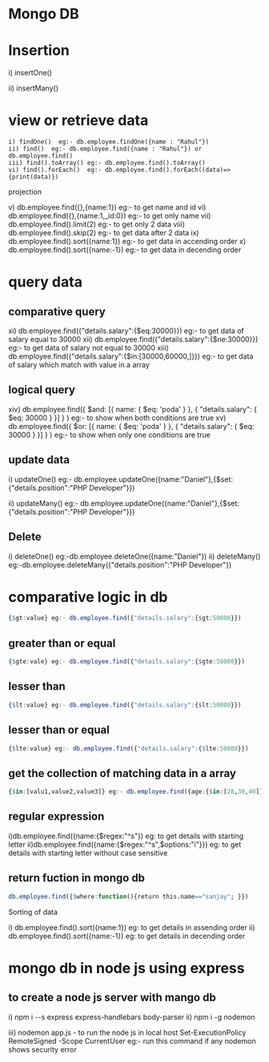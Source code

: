 # Mongo DB

# Insertion

i) insertOne()

ii) insertMany()

# view or retrieve data

```
i) findOne()  eg:- db.employee.findOne({name : "Rahul"})
ii) find()	eg:- db.employee.find({name : "Rahul"}) or db.employee.find()
iii) find().toArray() eg:- db.employee.find().toArray()
vi) find().forEach()  eg:- db.employee.find().forEach((data)=>{print(data)})
```


projection

v)  db.employee.find({},{name:1})	eg:- to get name and id
vi) db.employee.find({},{name:1,_id:0})	eg:- to get only name
vii) db.employee.find().limit(2)	eg:- to get only 2 data
viii)  db.employee.find().skip(2)	eg:- to get data after 2 data
ix) db.employee.find().sort({name:1})	eg:- to get data in accending order
x) db.employee.find().sort({name:-1})	eg:- to get data in decending order

# query data

## comparative query

xi) db.employee.find({"details.salary":{$eq:30000}}) eg:- to get data of salary equal to 30000
xii) db.employee.find({"details.salary":{$ne:30000}}) eg:- to get data of salary not equal to 30000
xiii) db.employee.find({"details.salary":{$in:[30000,60000,]}}) eg:- to get data of salary which match with value in a array

## logical query

xiv)  db.employee.find({ $and: [{ name: { $eq: 'poda' } }, { "details.salary": { $eq: 30000 } }] } ) eg:- to show when both conditions are true
xv) db.employee.find({ $or: [{ name: { $eq: 'poda' } }, { "details.salary": { $eq: 30000 } }] } ) eg:- to show when only one conditions are true

## update data

i) updateOne()  eg:- db.employee.updateOne({name:"Daniel"},{$set:{"details.position":"PHP Developer"}})

ii) updateMany() eg:- db.employee.updateOne({name:"Daniel"},{$set:{"details.position":"PHP Developer"}})

## Delete

i) deleteOne()  eg:-db.employee.deleteOne({name:"Daniel"})
ii) deleteMany()  eg:-db.employee.deleteMany({"details.position":"PHP Developer"})

# comparative logic in db

```q
{$gt:value} eg:- db.employee.find({"details.salary":{$gt:50000}})
```
## greater than or equal

```q
{$gte:vale} eg:- db.employee.find({"details.salary":{$gte:50000}})
```

## lesser than

```q
{$lt:value} eg:- db.employee.find({"details.salary":{$lt:50000}})
```

## lesser than or equal

```q
{$lte:value} eg:- db.employee.find({"details.salary":{$lte:50000}})
```

## get the collection of matching data in a array

```q
{$in:[valu1,value2,value3]} eg:- db.employee.find({age:{$in:[28,38,40]}})
```

## regular expression

i)db.employee.find({name:{$regex:"^s"})  eg: to get details with starting letter
ii)db.employee.find({name:{$regex:"^s",$options:"i"}}) eg: to get details with starting letter without case sensitive

## return fuction in mongo db

```q
db.employee.find({$where:function(){return this.name=="sanjay"; }})
```



Sorting of data

i) db.employee.find().sort({name:1}) eg: to get details in assending order
ii) db.employee.find().sort({name:-1}) eg: to get details in decending  order

# mongo db in  node js using express

## to create a node js server with mango db

i) npm i --s express express-handlebars body-parser
ii)  npm i -g nodemon

iii) nodemon app.js  - to run the node js in local host
Set-ExecutionPolicy RemoteSigned -Scope CurrentUser  eg:- run this command if any nodemon shows security error